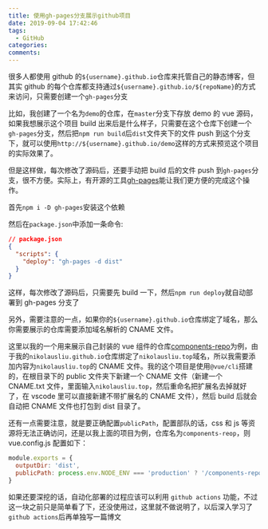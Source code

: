 ```yaml
---
title: 使用gh-pages分支展示github项目
date: 2019-09-04 17:42:46
tags:
  - GitHub
categories:
comments:
---
```


很多人都使用 github 的`${username}.github.io`仓库来托管自己的静态博客，但其实 github 的每个仓库都支持通过`${username}.github.io/${repoName}`的方式来访问，只需要创建一个`gh-pages`分支

<!-- more -->

比如，我创建了一个名为`demo`的仓库，在`master`分支下存放 demo 的 vue 源码，如果我想展示这个项目 build 出来后是什么样子，只需要在这个仓库下创建一个`gh-pages`分支，然后把`npm run build`后`dist`文件夹下的文件 push 到这个分支下，就可以使用`http://${username}.github.io/demo`这样的方式来预览这个项目的实际效果了。

但是这样做，每次修改了源码后，还要手动把 build 后的文件 push 到`gh-pages`分支，很不方便。实际上，有开源的工具[gh-pages](https://www.npmjs.com/package/gh-pages)能让我们更方便的完成这个操作。

首先`npm i -D gh-pages`安装这个依赖

然后在`package.json`中添加一条命令:

```json
// package.json
{
  "scripts": {
    "deploy": "gh-pages -d dist"
  }
}
```

这样，每次修改了源码后，只需要先 build 一下，然后`npm run deploy`就自动部署到 gh-pages 分支了

另外，需要注意的一点，如果你的`${username}.github.io`仓库绑定了域名，那么你需要展示的仓库需要添加域名解析的 CNAME 文件。

这里以我的一个用来展示自己封装的 vue 组件的仓库[components-repo](https://github.com/nikolausliu/components-repo)为例，由于我的`nikolausliu.github.io`仓库绑定了`nikolausliu.top`域名，所以我需要添加内容为`nikolausliu.top`的 CNAME 文件。我的这个项目是使用`@vue/cli`搭建的，在根目录下的 public 文件夹下新建一个 CNAME 文件（新建一个 CNAME.txt 文件，里面输入`nikolausliu.top`，然后重命名把扩展名去掉就好了，在 vscode 里可以直接新建不带扩展名的 CNAME 文件），然后 build 后就会自动把 CNAME 文件也打包到 dist 目录了。

还有一点需要注意，就是要正确配置`publicPath`，配置部队的话，css 和 js 等资源将无法正确访问，还是以我上面的项目为例，仓库名为`components-reop`，则 vue.config.js 配置如下：

```javascript
module.exports = {
  outputDir: 'dist',
  publicPath: process.env.NODE_ENV === 'production' ? '/components-repo/' : '/',
}
```

如果还要深挖的话，自动化部署的过程应该可以利用 `github actions` 功能，不过这一块之前只是简单看了下，还没使用过，这里就不做说明了，以后深入学习了`github actions`后再单独写一篇博文
